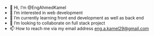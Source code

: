 - 👋 Hi, I’m @EngAhmedKamel
- 👀 I’m interested in web development
- 🌱 I’m currently learning front end development as well as back end
- 💞️ I’m looking to collaborate on full stack project
- 📫 How to reach me via my email address eng.a.kamel29@gmail.com

<!---
EngAhmedKamel/EngAhmedKamel is a ✨ special ✨ repository because its `README.md` (this file) appears on your GitHub profile.
You can click the Preview link to take a look at your changes.
--->
